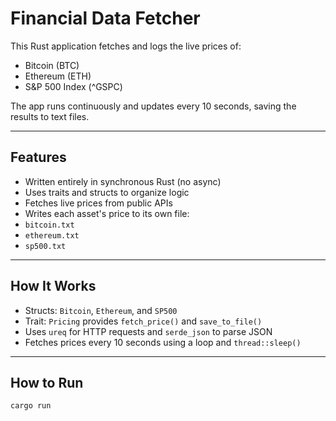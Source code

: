 # Financial Data Fetcher

This Rust application fetches and logs the live prices of:

- Bitcoin (BTC)
- Ethereum (ETH)
- S&P 500 Index (^GSPC)

The app runs continuously and updates every 10 seconds, saving the results to text files.

---

## Features

-  Written entirely in synchronous Rust (no async)
-  Uses traits and structs to organize logic
-  Fetches live prices from public APIs
-  Writes each asset's price to its own file:
  - `bitcoin.txt`
  - `ethereum.txt`
  - `sp500.txt`

---

## How It Works

- Structs: `Bitcoin`, `Ethereum`, and `SP500`
- Trait: `Pricing` provides `fetch_price()` and `save_to_file()`
- Uses `ureq` for HTTP requests and `serde_json` to parse JSON
- Fetches prices every 10 seconds using a loop and `thread::sleep()`

---

## How to Run

```bash
cargo run

